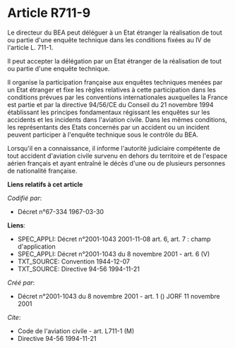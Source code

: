 # Article R711-9

Le directeur du BEA peut déléguer à un Etat étranger la réalisation de tout ou partie d'une enquête technique dans les
conditions fixées au IV de l'article L. 711-1.

Il peut accepter la délégation par un Etat étranger de la réalisation de tout ou partie d'une enquête technique.

Il organise la participation française aux enquêtes techniques menées par un Etat étranger et fixe les règles relatives à
cette participation dans les conditions prévues par les conventions internationales auxquelles la France est partie et par la
directive 94/56/CE du Conseil du 21 novembre 1994 établissant les principes fondamentaux régissant les enquêtes sur les
accidents et les incidents dans l'aviation civile. Dans les mêmes conditions, les représentants des Etats concernés par un
accident ou un incident peuvent participer à l'enquête technique sous le contrôle du BEA.

Lorsqu'il en a connaissance, il informe l'autorité judiciaire compétente de tout accident d'aviation civile survenu en dehors
du territoire et de l'espace aérien français et ayant entraîné le décès d'une ou de plusieurs personnes de nationalité
française.

**Liens relatifs à cet article**

_Codifié par_:

  - Décret n°67-334 1967-03-30

**Liens**:

  - SPEC_APPLI: Décret n°2001-1043 2001-11-08 art. 6, art. 7 : champ d'application
  - SPEC_APPLI: Décret n°2001-1043 du 8 novembre 2001 - art. 6 (V)
  - TXT_SOURCE: Convention 1944-12-07
  - TXT_SOURCE: Directive 94-56 1994-11-21

_Créé par_:

  - Décret n°2001-1043 du 8 novembre 2001 - art. 1 () JORF 11 novembre 2001

_Cite_:

  - Code de l'aviation civile - art. L711-1 (M)
  - Directive 94-56 1994-11-21
